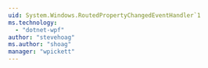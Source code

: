 ```yaml
---
uid: System.Windows.RoutedPropertyChangedEventHandler`1
ms.technology: 
  - "dotnet-wpf"
author: "stevehoag"
ms.author: "shoag"
manager: "wpickett"
---
```

